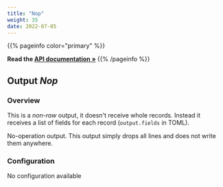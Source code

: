 ```yaml
---
title: "Nop"
weight: 35
date: 2022-07-05
---
```

{{% pageinfo color="primary" %}}

**Read the [API documentation &raquo;](https://pkg.go.dev/github.com/AdRoll/baker/output#Nop)**
{{% /pageinfo %}}

## Output *Nop*

### Overview
This is a *non-raw* output, it doesn't receive whole records. Instead it receives a list of fields for each record (`output.fields` in TOML).


No-operation output. This output simply drops all lines and does not write them anywhere.

### Configuration
No configuration available